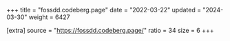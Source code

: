+++
title = "fossdd.codeberg.page"
date = "2022-03-22"
updated = "2024-03-30"
weight = 6427

[extra]
source = "https://fossdd.codeberg.page/"
ratio = 34
size = 6
+++
